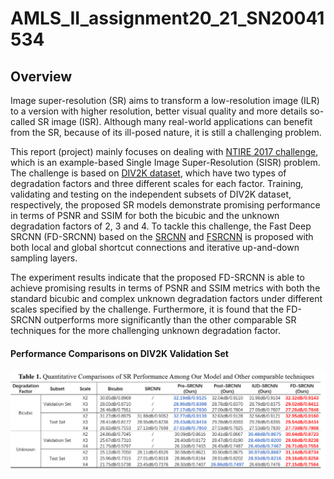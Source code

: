 # AMLS_II_assignment20_21_SN20041534

## Overview

Image super-resolution (SR) aims to transform a low-resolution image (ILR) to a version with higher resolution, better visual quality and more details so-called SR image (ISR). Although many real-world applications can benefit from the SR, because of its ill-posed nature, it is still a challenging problem. 

This report (project) mainly focuses on dealing with [NTIRE 2017 challenge](https://data.vision.ee.ethz.ch/cvl/ntire17//), which is an example-based Single Image Super-Resolution (SISR) problem. The challenge is based on [DIV2K dataset](https://data.vision.ee.ethz.ch/cvl/DIV2K/), which have two types of degradation factors and three different scales for each factor. Training, validating and testing on the independent subsets of DIV2K dataset, respectively, the proposed SR models demonstrate promising performance in terms of PSNR and SSIM for both the bicubic and the unknown degradation factors of 2, 3 and 4. To tackle this challenge, the Fast Deep SRCNN (FD-SRCNN) based on the [SRCNN](https://link.springer.com/content/pdf/10.1007%2F978-3-319-10593-2_13.pdf) and [FSRCNN](https://link.springer.com/content/pdf/10.1007%2F978-3-319-46475-6_25.pdf) is proposed with both local and global shortcut connections and iterative up-and-down sampling layers. 

The experiment results indicate that the proposed FD-SRCNN is able to achieve promising results in terms of PSNR and SSIM metrics with both the standard bicubic and complex unknown degradation factors under different scales specified by the challenge. Furthermore, it is found that the FD-SRCNN outperforms more significantly than the other comparable SR techniques for the more challenging unknown degradation factor.

#### Performance Comparisons on DIV2K Validation Set

<div align=center><img src=https://github.com/JianqiaoMao/AMLS_II_assignment20_21_SN20041534/blob/main/demo/performance_table.png width=600 /></div>

